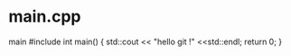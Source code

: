 main.cpp
========

main
#include <iostream>
int main()
{
std::cout << "hello git !" <<std::endl;
return 0;
}

